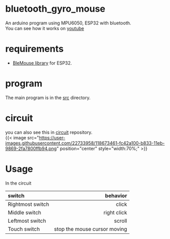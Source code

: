 # bluetooth_gyro_mouse
An arduino program using MPU6050, ESP32 with bluetooth.    
You can see how it works on [youtube](https://youtu.be/DzT40SCh3nI)

# requirements
- [BleMouse library](https://github.com/T-vK/ESP32-BLE-Mouse) for ESP32. 

# program
The main program is in the [src](src) directory.  
# circuit
you can also see this in [circuit](circuit) repository.  
{{< image src="https://user-images.githubusercontent.com/22733958/118673461-fc42a100-b833-11eb-9869-2fa7800ffb94.png" position="center" style="width:70%;" >}}

# Usage
In the circuit

|switch| behavior|
|:-|-:|
|Rightmost switch|click|
|Middle switch|right click|
|Leftmost switch|scroll|
|Touch switch|stop the mouse cursor moving|

